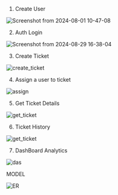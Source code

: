 1. Create User

![Screenshot from 2024-08-01 10-47-08](https://github.com/user-attachments/assets/994adee9-314b-45b4-bbaa-bb229c3622c2)

2. Auth Login

![Screenshot from 2024-08-29 16-38-04](https://github.com/user-attachments/assets/2dc8ece9-07bc-49a1-9b91-c1368fb2f729)

3. Create Ticket

![create_ticket](https://github.com/user-attachments/assets/645e1580-8304-44c9-8133-27af7873f108)

4. Assign a user to ticket

![assign](https://github.com/user-attachments/assets/8058b36e-dd3f-470b-8b91-8a2f7b17bbe1)

5. Get Ticket Details

![get_ticket](https://github.com/user-attachments/assets/c7f0a6f7-acf0-4a90-acda-88b998779144)

6. Ticket History

![get_ticket](https://github.com/user-attachments/assets/c04e836b-f4b4-4b74-a27d-f7e3ab25546a)

7. DashBoard Analytics

![das](https://github.com/user-attachments/assets/dfff152a-7030-4402-a8c3-687015e4f37b)

MODEL

![ER](https://github.com/user-attachments/assets/9646cada-74f7-4fed-90ab-4be3b1bdeed8)








